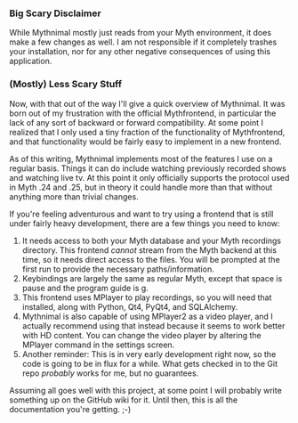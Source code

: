 ### Big Scary Disclaimer ###
While Mythnimal mostly just reads from your Myth environment, it does make a few changes as well.  I am not responsible if it completely trashes your installation, nor for any other negative consequences of using this application.

### (Mostly) Less Scary Stuff ###
Now, with that out of the way I'll give a quick overview of Mythnimal.  It was born out of my frustration with the official Mythfrontend, in particular the lack of any sort of backward or forward compatibility.  At some point I realized that I only used a tiny fraction of the functionality of Mythfrontend, and that functionality would be fairly easy to implement in a new frontend.

As of this writing, Mythnimal implements most of the features I use on a regular basis.  Things it can do include watching previously recorded shows and watching live tv.  At this point it only officially supports the protocol used in Myth .24 and .25, but in theory it could handle more than that without anything more than trivial changes.

If you're feeling adventurous and want to try using a frontend that is still under fairly heavy development, there are a few things you need to know:

1. It needs access to both your Myth database and your Myth recordings directory.  This frontend _cannot_ stream from the Myth backend at this time, so it needs direct access to the files.  You will be prompted at the first run to provide the necessary paths/information.
2. Keybindings are largely the same as regular Myth, except that space is pause and the program guide is g.
3. This frontend uses MPlayer to play recordings, so you will need that installed, along with Python, Qt4, PyQt4, and SQLAlchemy.
4. Mythnimal is also capable of using MPlayer2 as a video player, and I actually recommend using that instead because it seems to work better with HD content.  You can change the video player by altering the MPlayer command in the settings screen.
5. Another reminder: This is in very early development right now, so the code is going to be in flux for a while.  What gets checked in to the Git repo _probably_ works for me, but no guarantees.

Assuming all goes well with this project, at some point I will probably write something up on the GitHub wiki for it.  Until then, this is all the documentation you're getting. ;-)